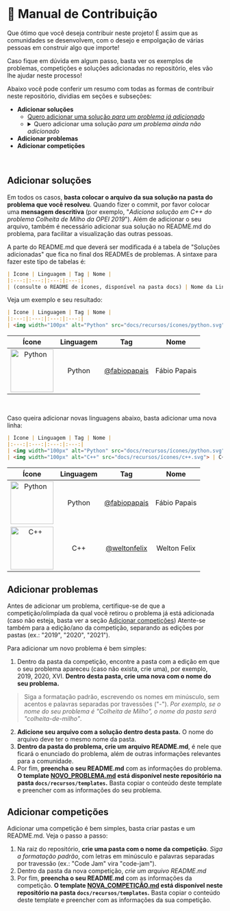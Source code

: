 # 🎯 Manual de Contribuição
Que ótimo que você deseja contribuir neste projeto! É assim que as comunidades se desenvolvem, com o desejo e empolgação de várias pessoas em construir algo que importe!

Caso fique em dúvida em algum passo, basta ver os exemplos de problemas, competições e soluções adicionadas no repositório, eles vão lhe ajudar neste processo!

Abaixo você pode conferir um resumo com todas as formas de contribuir neste repositório, dividias em seções e subseções:

- **Adicionar soluções**
  - [Quero adicionar uma solução *para um problema já adicionado*](#Adicionar-soluções)
  - <details>
      <summary>Quero adicionar uma solução <i>para um problema ainda não adicionado</i></summary>
        <ol>
          <li>Veja a seção "Adicionar problemas"</li>
          <li>Retorne para esta seção e veja "Quero adicionar uma solução para um problema já adicionado"</li>
        </ol>
    </details>  
- **Adicionar problemas**
- **Adicionar competições**

<br>

## Adicionar soluções
Em todos os casos, **basta colocar o arquivo da sua solução na pasta do problema que você resolveu**. Quando fizer o commit, por favor colocar uma **mensagem descritiva** (por exemplo, "*Adiciona solução em C++ do problema Colheita de Milho da OPEI 2019*"). Além de adicionar o seu arquivo, também é necessário adicionar sua solução no README.md do problema, para facilitar a visualização das outras pessoas.

A parte do README.md que deverá ser modificada é a tabela de "Soluções adicionadas" que fica no final dos READMEs de problemas. A sintaxe para fazer este tipo de tabelas é:
```Markdown
| Ícone | Linguagem | Tag | Nome |
|:---:|:---:|:---:|:---:|
| (consulte o README de ícones, disponível na pasta docs) | Nome da Linguagem | [@nome-de-usuario](https://github.com/nome-do-usuario) | Nome do Usuário |
```
Veja um exemplo e seu resultado:
```Markdown
| Ícone | Linguagem | Tag | Nome |
|:---:|:---:|:---:|:---:|
| <img width="100px" alt="Python" src="docs/recursos/ícones/python.svg"> | Python | [@fabiopapais](https://github.com/fabiopapais) | Fábio Papais |
```
| Ícone | Linguagem | Tag | Nome |
|:---:|:---:|:---:|:---:|
| <img width="100px" alt="Python" src="docs/recursos/ícones/python.svg"> | Python | [@fabiopapais](https://github.com/fabiopapais) | Fábio Papais |

</br>

Caso queira adicionar novas linguagens abaixo, basta adicionar uma nova linha:
```Markdown
| Ícone | Linguagem | Tag | Nome |
|:---:|:---:|:---:|:---:|
| <img width="100px" alt="Python" src="docs/recursos/ícones/python.svg"> | Python | [@fabiopapais](https://github.com/fabiopapais) | Fábio Papais |
| <img width="100px" alt="C++" src="docs/recursos/ícones/c++.svg"> | C++ | [@weltonfelix](https://github.com/weltonfelix) | Welton Felix |
```
| Ícone | Linguagem | Tag | Nome |
|:---:|:---:|:---:|:---:|
| <img width="100px" alt="Python" src="docs/recursos/ícones/python.svg"> | Python | [@fabiopapais](https://github.com/fabiopapais) | Fábio Papais |
| <img width="100px" alt="C++" src="docs/recursos/ícones/c++.svg"> | C++ | [@weltonfelix](https://github.com/weltonfelix) | Welton Felix |

## Adicionar problemas
Antes de adicionar um problema, certifique-se de que a competição/olimpíada da qual vocẽ retirou o problema já está adicionada (caso não esteja, basta ver a seção [Adicionar competições](#Adicionar-competições)) Atente-se também para a edição/ano da competição, separando as edições por pastas (ex.: "2019", "2020", "2021").

Para adicionar um novo problema é bem simples:

1) Dentro da pasta da competição, encontre a pasta com a edição em que o seu problema apareceu (caso não exista, crie uma), por exemplo, 2019, 2020, XVI. **Dentro desta pasta, crie uma nova com o nome do seu problema.** 
> Siga a formatação padrão, escrevendo os nomes em minúsculo, sem acentos e palavras separadas por travessões ("-"). *Por exemplo, se o nome do seu problema é "Colheita de Milho", o nome da pasta será "colheita-de-milho"*.
2) **Adicione seu arquivo com a solução dentro desta pasta.** O nome do arquivo deve ter o mesmo nome da pasta.
3) **Dentro da pasta do problema, crie um arquivo README.md**, é nele que ficará o enunciado do problema, além de outras informações relevantes para a comunidade.
4) Por fim, **preencha o seu README.md** com as informações do problema. **O template [NOVO_PROBLEMA.md](docs/recursos/templates/NOVO_PROBLEMA.md) está disponível neste repositório na pasta ```docs/recursos/templates```.** Basta copiar o conteúdo deste template e preencher com as informações do seu problema.

## Adicionar competições
Adicionar uma competição é bem simples, basta criar pastas e um README.md. Veja o passo a passo:

1) Na raiz do repositório, **crie uma pasta com o nome da competição**. *Siga a formatação padrão*, com letras em minúsculo e palavras separadas por travessão (ex.: "Code Jam" vira "code-jam").
2) Dentro da pasta da nova competição, *crie um arquivo README.md*
3) Por fim, **preencha o seu README.md** com as informações da competição. **O template [NOVA_COMPETIÇÃO.md](docs/recursos/templates/NOVA_COMPETIÇÃO.md) está disponível neste repositório na pasta ```docs/recursos/templates```.** Basta copiar o conteúdo deste template e preencher com as informações da sua competição.